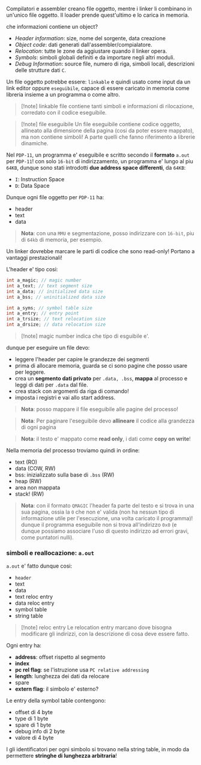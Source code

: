 Compilatori e assembler creano file oggetto, mentre i linker li combinano in un'unico file oggetto. Il loader prende quest'ultimo e lo carica in memoria.

che informazioni contiene un object?
* *Header information*: size, nome del sorgente, data creazione
* *Object code*: dati generati dall'assembler/compialatore.
* *Relocation*: tutte le zone da aggiustare quando il linker opera.
* *Symbols*: simboli globali definiti e da importare negli altri moduli.
* *Debug Information*: source file, numero di riga, simboli locali, descrizioni delle strutture dati `C`.

Un file oggetto potrebbe essere: `linkable` e quindi usato come input da un link editor oppure `eseguibile`, capace di essere caricato in memoria come libreria insieme a un programma o come altro.

> [!note] linkable file
> contiene tanti simboli e informazioni di rilocazione, corredato con il codice eseguibile. 

> [!note] file eseguibile 
> Un file eseguibile contiene codice oggetto, allineato alla dimensione della pagina (cosi da poter essere mappato), ma non contiene simboli! A parte quelli che fanno riferimento a librerie dinamiche.

Nel `PDP-11`, un programma e' eseguibile e scritto secondo il **formato** `a.out` per `PDP-11`! con solo `16-bit` di indirizzamento, un programma e' lungo al piu `64KB`, dunque sono stati introdotti **due address space differenti**, da `64KB`:
* `I`: Instruction Space
* `D`: Data Space

Dunque ogni file oggetto per `PDP-11` ha:
* header
* text
* data

> **Nota**: con una `MMU` e segmentazione, posso indirizzare con `16-bit`, piu di `64kb` di memoria, per esempio.

Un linker dovrebbe marcare le parti di codice che sono read-only! Portano a vantaggi prestazionali!

L'header e' tipo cosi:
```c
int a_magic; // magic number
int a_text; // text segment size
int a_data; // initialized data size
int a_bss; // uninitialized data size

int a_syms; // symbol table size
int a_entry; // entry point
int a_trsize; // text relocation size
int a_drsize; // data relocation size
```

> [!note] magic number
> indica che tipo di esguibile e'.

dunque per eseguire un file devo:
* leggere l'header per capire le grandezze dei segmenti
* prima di allocare memoria, guarda se ci sono pagine che posso usare per leggere.
* crea un **segmento dati privato** per `.data, .bss`, **mappa** al processo e leggi di dati per `.data` dal file.
* crea stack con argomenti da riga di comando!
* imposta i registri e vai allo start address.

> **Nota**: posso mappare il file eseguibile alle pagine del processo!

> **Nota**: Per paginare l'eseguibile devo **allineare** il codice alla grandezza di ogni pagina

> **Nota**: il testo e' mappato come **read only**, i dati come **copy on write**!

Nella memoria del processo troviamo quindi in ordine:
* text (RO)
* data (COW, RW)
* bss: inizializzato sulla base di `.bss` (RW)
* heap (RW)
* area non mappata
* stack! (RW)

> **Nota**: con il formato `QMAGIC` l'header fa parte del testo e si trova in una sua pagina, ossia la `0` che non e' valida (non ha nessun tipo di informazione utile per l'esecuzione, una volta caricato il programma)!  dunque il programma eseguibile non si trova all'indirizzo `0x0` (e dunque possiamo associare l'uso di questo indirizzo ad errori gravi, come puntatori nulli).

### simboli e reallocazione: `a.out`
`a.out` e' fatto dunque cosi:
* `header`
* text
* data
* text reloc entry
* data reloc entry
* symbol table
* string table

> [!note] reloc entry
> Le relocation entry marcano dove bisogna modificare gli indirizzi, con la descrizione di cosa deve essere fatto.

Ogni entry ha: 
* **address**: offset rispetto al segmento
* **index**
* **pc rel flag**: se l'istruzione usa `PC relative addressing`
* **length**: lunghezza dei dati da relocare
* spare
* **extern flag**: il simbolo e' esterno?

Le entry della symbol table contengono:
* offset di 4 byte
* type di 1 byte
* spare di 1 byte 
* debug info di 2 byte
* valore di 4 byte

I gli identificatori per ogni simbolo si trovano nella string table, in modo da permettere **stringhe di lunghezza arbitraria**!